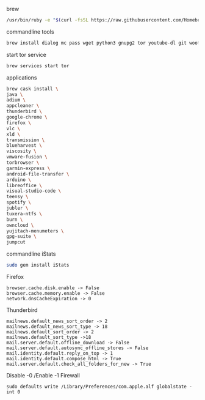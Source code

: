 brew
```sh
/usr/bin/ruby -e "$(curl -fsSL https://raw.githubusercontent.com/Homebrew/install/master/install)"
```

commandline tools
```sh
brew install dialog mc pass wget python3 gnupg2 tor youtube-dl git woof ansible inetutils
```

start tor service
```sh
brew services start tor
```

applications
```sh
brew cask install \
java \
adium \
appcleaner \
thunderbird \
google-chrome \
firefox \
vlc \
xld \
transmission \
blueharvest \
viscosity \
vmware-fusion \
torbrowser \
garmin-express \
android-file-transfer \
arduino \
libreoffice \
visual-studio-code \
teensy \
spotify \
jubler \
tuxera-ntfs \
burn \
owncloud \
yujitach-menumeters \
gpg-suite \
jumpcut
```

commandline iStats
```sh
sudo gem install iStats
```

Firefox
```
browser.cache.disk.enable -> False
browser.cache.memory.enable -> False
network.dnsCacheExpiration -> 0
```

Thunderbird
```
mailnews.default_news_sort_order -> 2
mailnews.default_news_sort_type -> 18
mailnews.default_sort_order -> 2
mailnews.default_sort_type ->18
mail.server.default.offline_download -> False
mail.server.default.autosync_offline_stores -> False
mail.identity.default.reply_on_top -> 1
mail.identity.default.compose_html -> True
mail.server.default.check_all_folders_for_new -> True
```

Disable -0 /Enable -1 Firewall
```
sudo defaults write /Library/Preferences/com.apple.alf globalstate -int 0
```
